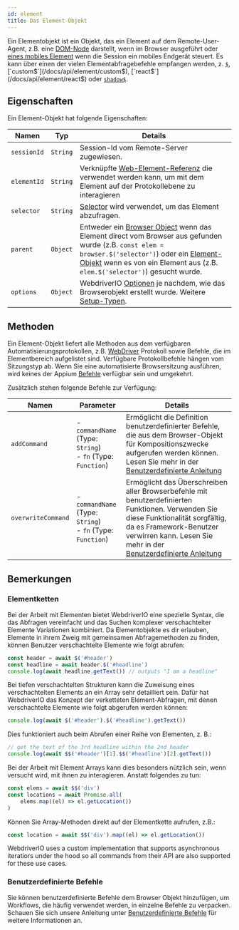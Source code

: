 ```yaml
---
id: element
title: Das Element-Objekt
---
```


Ein Elementobjekt ist ein Objekt, das ein Element auf dem Remote-User-Agent, z.B. eine [DOM-Node](https://developer.mozilla.org/en-US/docs/Web/API/Element) darstellt, wenn im Browser ausgeführt oder [eines mobiles Element](https://developer.apple.com/documentation/swift/sequence/element) wenn die Session ein mobiles Endgerät steuert. Es kann über einen der vielen Elementabfragebefehle empfangen werden, z. [`$`](/docs/api/element/$), [`custom$`](/docs/api/element/custom$), [`react$`](/docs/api/element/react$) oder [`shadow$`](/docs/api/element/shadow$).

## Eigenschaften

Ein Element-Objekt hat folgende Eigenschaften:

| Namen       | Typ      | Details                                                                                                                                                                                                                                                                 |
| ----------- | -------- | ----------------------------------------------------------------------------------------------------------------------------------------------------------------------------------------------------------------------------------------------------------------------- |
| `sessionId` | `String` | Session-Id vom Remote-Server zugewiesen.                                                                                                                                                                                                                                |
| `elementId` | `String` | Verknüpfte [Web-Element-Referenz](https://w3c.github.io/webdriver/#elements) die verwendet werden kann, um mit dem Element auf der Protokollebene zu interagieren                                                                                                       |
| `selector`  | `String` | [Selector](/docs/selectors) wird verwendet, um das Element abzufragen.                                                                                                                                                                                                  |
| `parent`    | `Object` | Entweder ein [Browser Object](/docs/api/browser) wenn das Element direct vom Browser aus gefunden wurde (z.B. `const elem = browser.$('selector')`) oder ein [Element-Objekt](/docs/api/element) wenn es von ein Element aus (z.B. `elem.$('selector')`) gesucht wurde. |
| `options`   | `Object` | WebdriverIO [Optionen](../configuration) je nachdem, wie das Browserobjekt erstellt wurde. Weitere [Setup-Typen](../setuptypes).                                                                                                                                  |

## Methoden

Ein Element-Objekt liefert alle Methoden aus dem verfügbaren Automatisierungsprotokollen, z.B. [WebDriver](/docs/api/webdriver) Protokoll sowie Befehle, die im Elementbereich aufgelistet sind. Verfügbare Protokollbefehle hängen vom Sitzungstyp ab. Wenn Sie eine automatisierte Browsersitzung ausführen, wird keines der Appium [Befehle](/docs/api/appium) verfügbar sein und umgekehrt.

Zusätzlich stehen folgende Befehle zur Verfügung:

| Namen              | Parameter                                                             | Details                                                                                                                                                                                                                                                                              |
| ------------------ | --------------------------------------------------------------------- | ------------------------------------------------------------------------------------------------------------------------------------------------------------------------------------------------------------------------------------------------------------------------------------ |
| `addCommand`       | - `commandName` (Type: `String`)<br />- `fn` (Type: `Function`) | Ermöglicht die Definition benutzerdefinierter Befehle, die aus dem Browser-Objekt für Kompositionszwecke aufgerufen werden können. Lesen Sie mehr in der [Benutzerdefinierte Anleitung](/docs/customcommands)                                                                        |
| `overwriteCommand` | - `commandName` (Type: `String`)<br />- `fn` (Type: `Function`) | Ermöglicht das Überschreiben aller Browserbefehle mit benutzerdefinierten Funktionen. Verwenden Sie diese Funktionalität sorgfältig, da es Framework-Benutzer verwirren kann. Lesen Sie mehr in der [Benutzerdefinierte Anleitung](/docs/customcommands#overwriting-native-commands) |

## Bemerkungen

### Elementketten

Bei der Arbeit mit Elementen bietet WebdriverIO eine spezielle Syntax, die das Abfragen vereinfacht und das Suchen komplexer verschachtelter Elemente Variationen kombiniert. Da Elementobjekte es dir erlauben, Elemente in ihrem Zweig mit gemeinsamen Abfragemethoden zu finden, können Benutzer verschachtelte Elemente wie folgt abrufen:

```js
const header = await $('#header')
const headline = await header.$('#headline')
console.log(await headline.getText()) // outputs "I am a headline"
```

Bei tiefen verschachtelten Strukturen kann die Zuweisung eines verschachtelten Elements an ein Array sehr detailliert sein. Dafür hat WebdriverIO das Konzept der verketteten Element-Abfragen, mit denen verschachtelte Elemente wie folgt abgerufen werden können:

```js
console.log(await $('#header').$('#headline').getText())
```

Dies funktioniert auch beim Abrufen einer Reihe von Elementen, z. B.:

```js
// get the text of the 3rd headline within the 2nd header
console.log(await $$('#header')[1].$$('#headline')[2].getText())
```

Bei der Arbeit mit Element Arrays kann dies besonders nützlich sein, wenn versucht wird, mit ihnen zu interagieren. Anstatt folgendes zu tun:

```js
const elems = await $$('div')
const locations = await Promise.all(
    elems.map((el) => el.getLocation())
)
```

Können Sie Array-Methoden direkt auf der Elementkette aufrufen, z.B.:

```js
const location = await $$('div').map((el) => el.getLocation())
```

WebdriverIO uses a custom implementation that supports asynchronous iteratiors under the hood so all commands from their API are also supported for these use cases.

### Benutzerdefinierte Befehle

Sie können benutzerdefinierte Befehle dem Browser Objekt hinzufügen, um Workflows, die häufig verwendet werden, in einzelne Befehle zu verpacken. Schauen Sie sich unsere Anleitung unter [Benutzerdefinierte Befehle](/docs/customcommands#adding-custom-commands) für weitere Informationen an.
